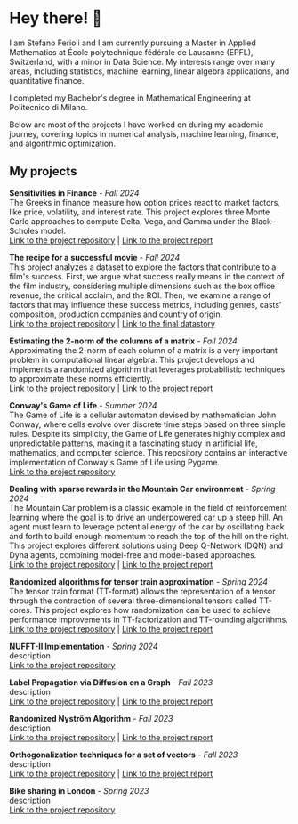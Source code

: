 # Hey there! 👋

I am Stefano Ferioli and I am currently pursuing a Master in Applied Mathematics at École polytechnique fédérale de Lausanne (EPFL), Switzerland, with a minor in Data Science. My interests range over many areas, including statistics, machine learning, linear algebra applications, and quantitative finance.

I completed my Bachelor's degree in Mathematical Engineering at Politecnico di Milano.

Below are most of the projects I have worked on during my academic journey, covering topics in numerical analysis, machine learning, finance, and algorithmic optimization.

## My projects

**Sensitivities in Finance** - *Fall 2024* \
The Greeks in finance measure how option prices react to market factors, like price, volatility, and interest rate. This project explores three Monte Carlo approaches to compute Delta, Vega, and Gamma under the Black–Scholes model. \
[Link to the project repository](https://github.com/ferioliste/sensitivities-in-finance) | [Link to the project report](https://docs.google.com/gview?url=https://raw.githubusercontent.com/ferioliste/sensitivities-in-finance/main/Report_Ferioli_Arrighetti_Fioratti.pdf)

**The recipe for a successful movie** - *Fall 2024* \
This project analyzes a dataset to explore the factors that contribute to a film's success. First, we argue what success really means in the context of the film industry, considering multiple dimensions such as the box office revenue, the critical acclaim, and the ROI. Then, we examine a range of factors that may influence these success metrics, including genres, casts' composition, production companies and country of origin. \
[Link to the project repository](https://github.com/ferioliste/movies-success-analysis) | [Link to the final datastory](https://ferioliste.github.io/theblockbusters-datastory/)

**Estimating the 2-norm of the columns of a matrix** - *Fall 2024* \
Approximating the 2-norm of each column of a matrix is a very important problem in computational linear algebra. This project develops and implements a randomized algorithm that leverages probabilistic techniques to approximate these norms efficiently. \
[Link to the project repository](https://github.com/ferioliste/columns-norm-estimator) | [Link to the project report](https://docs.google.com/gview?url=https://raw.githubusercontent.com/ferioliste/columns-norm-estimator/main/Stefano_FERIOLI_project.pdf)

**Conway's Game of Life** - *Summer 2024* \
The Game of Life is a cellular automaton devised by mathematician John Conway, where cells evolve over discrete time steps based on three simple rules. Despite its simplicity, the Game of Life generates highly complex and unpredictable patterns, making it a fascinating study in artificial life, mathematics, and computer science. This repository contains an interactive implementation of Conway's Game of Life using Pygame. \
[Link to the project repository](https://github.com/ferioliste/game-of-life)

**Dealing with sparse rewards in the Mountain Car environment** - *Spring 2024* \
The Mountain Car problem is a classic example in the field of reinforcement learning where the goal is to drive an underpowered car up a steep hill. An agent must learn to leverage potential energy of the car by oscillating back and forth to build enough momentum to reach the top of the hill on the right. This project explores different solutions using Deep Q-Network (DQN) and Dyna agents, combining model-free and model-based approaches. \
[Link to the project repository](https://github.com/ferioliste/MountainCar-RL) | [Link to the project report](https://docs.google.com/gview?url=https://raw.githubusercontent.com/ferioliste/MountainCar-RL/main/report_MountainCar_PaoloGiaretta_StefanoFerioli.pdf)

**Randomized algorithms for tensor train approximation** - *Spring 2024* \
The tensor train format (TT-format) allows the representation of a tensor through the contraction of several three-dimensional tensors called TT-cores. This project explores how randomization can be used to achieve performance improvements in TT-factorization and TT-rounding algorithms. \
[Link to the project repository](https://github.com/ferioliste/TensorTrainApproximation) | [Link to the project report](https://docs.google.com/gview?url=https://raw.githubusercontent.com/ferioliste/TensorTrainApproximation/main/Stefano_FERIOLI_semester_project.pdf)

**NUFFT-II Implementation** - *Spring 2024* \
description \
[Link to the project repository](https://github.com/ferioliste/non-uniform-FFT)

**Label Propagation via Diffusion on a Graph** - *Fall 2023* \
description \
[Link to the project repository](https://github.com/ferioliste/label-propagation) | [Link to the project report](https://docs.google.com/gview?url=https://raw.githubusercontent.com/ferioliste/label-propagation/main/ferioli_schmitt_beneventano_report.pdf)

**Randomized Nyström Algorithm** - *Fall 2023* \
description \
[Link to the project repository](https://github.com/ferioliste/randomized-nystrom) | [Link to the project report](https://docs.google.com/gview?url=https://raw.githubusercontent.com/ferioliste/randomized-nystrom/main/ferioli_koiner_project2.pdf)

**Orthogonalization techniques for a set of vectors** - *Fall 2023* \
description \
[Link to the project repository](https://github.com/ferioliste/qr-factorization) | [Link to the project report](https://docs.google.com/gview?url=https://raw.githubusercontent.com/ferioliste/qr-factorization/main/ferioli_project1.pdf)

**Bike sharing in London** - *Spring 2023* \
description \
[Link to the project repository](https://github.com/ferioliste/bike-sharing)

